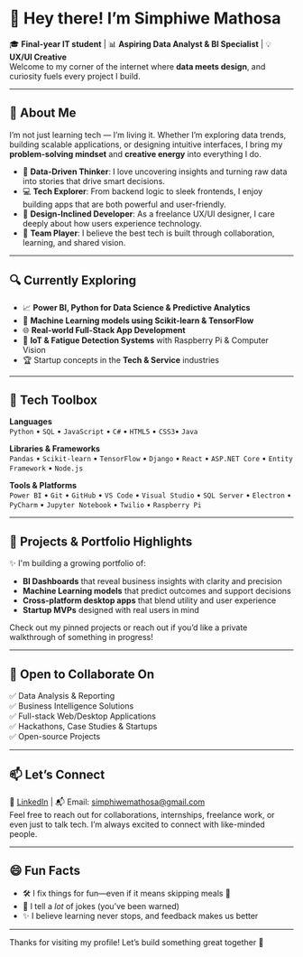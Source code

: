 # 👋 Hey there! I’m Simphiwe Mathosa

🎓 **Final-year IT student** | 📊 **Aspiring Data Analyst & BI Specialist** | 💡 **UX/UI Creative**  
Welcome to my corner of the internet where **data meets design**, and curiosity fuels every project I build.

---

## 🚀 About Me

I’m not just learning tech — I’m living it. Whether I’m exploring data trends, building scalable applications, or designing intuitive interfaces, I bring my **problem-solving mindset** and **creative energy** into everything I do.

- 🧠 **Data-Driven Thinker**: I love uncovering insights and turning raw data into stories that drive smart decisions.
- 💻 **Tech Explorer**: From backend logic to sleek frontends, I enjoy building apps that are both powerful and user-friendly.
- 🎨 **Design-Inclined Developer**: As a freelance UX/UI designer, I care deeply about how users experience technology.
- 🤝 **Team Player**: I believe the best tech is built through collaboration, learning, and shared vision.

---

## 🔍 Currently Exploring

- 📈 **Power BI, Python for Data Science & Predictive Analytics**
- 🤖 **Machine Learning models using Scikit-learn & TensorFlow**
- 🌐 **Real-world Full-Stack App Development**
- 🧪 **IoT & Fatigue Detection Systems** with Raspberry Pi & Computer Vision
- 🏆 Startup concepts in the **Tech & Service** industries

---

## 🧰 Tech Toolbox

**Languages**  
`Python` • `SQL` • `JavaScript` • `C#` • `HTML5` • `CSS3`• `Java`

**Libraries & Frameworks**  
`Pandas` • `Scikit-learn` • `TensorFlow` • `Django` • `React` • `ASP.NET Core` • `Entity Framework` • `Node.js`

**Tools & Platforms**  
`Power BI` • `Git` • `GitHub` • `VS Code` • `Visual Studio` • `SQL Server` • `Electron` • `PyCharm` • `Jupyter Notebook` • `Twilio` • `Raspberry Pi`

---

## 💼 Projects & Portfolio Highlights

✨ I'm building a growing portfolio of:
- **BI Dashboards** that reveal business insights with clarity and precision
- **Machine Learning models** that predict outcomes and support decisions
- **Cross-platform desktop apps** that blend utility and user experience
- **Startup MVPs** designed with real users in mind

Check out my pinned projects or reach out if you’d like a private walkthrough of something in progress!

---

## 🤝 Open to Collaborate On

✅ Data Analysis & Reporting  
✅ Business Intelligence Solutions  
✅ Full-stack Web/Desktop Applications  
✅ Hackathons, Case Studies & Startups  
✅ Open-source Projects

---

## 📫 Let’s Connect

🔗 [LinkedIn](www.linkedin.com/in/simphiwe-mathosa) | 📬 Email: simphiwemathosa@gmail.com  
Feel free to reach out for collaborations, internships, freelance work, or even just to talk tech. I’m always excited to connect with like-minded people.

---

## 😄 Fun Facts

- 🛠 I fix things for fun—even if it means skipping meals 🥲  
- 💬 I tell a *lot* of jokes (you’ve been warned)  
- ✨ I believe learning never stops, and feedback makes us better

---

Thanks for visiting my profile! Let’s build something great together 🚀



<!---
SimphiweMathosa/SimphiweMathosa is a ✨ special ✨ repository because its `README.md` (this file) appears on your GitHub profile.
You can click the Preview link to take a look at your changes.
--->
